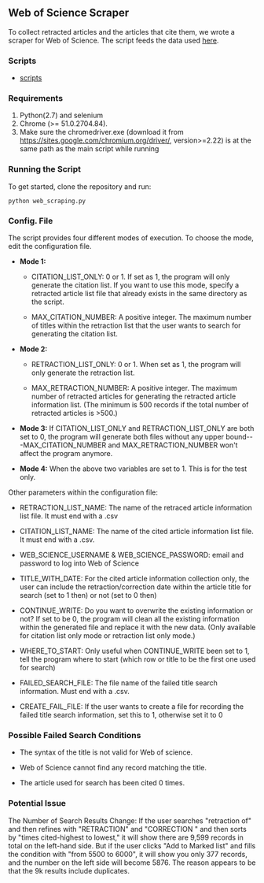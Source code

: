 ## Web of Science Scraper

To collect retracted articles and the articles that cite them, we wrote a scraper for Web of Science. The script feeds the data used [here](https://github.com/recite/propagation_of_error).

### Scripts

* [scripts](scripts/)

### Requirements

1. Python(2.7) and selenium  
2. Chrome (>= 51.0.2704.84).  
3. Make sure the chromedriver.exe (download it from https://sites.google.com/chromium.org/driver/, version>=2.22) is at the same path as the main script while running

### Running the Script

To get started, clone the repository and run: 

```
python web_scraping.py
```

### Config. File

The script provides four different modes of execution. To choose the mode, edit the configuration file.

* **Mode 1:**  
  * CITATION_LIST_ONLY: 0 or 1. If set as 1, the program will only generate the citation list. If you want to use this mode, specify a retracted article list file that already exists in the same directory as the script.
  
  * MAX_CITATION_NUMBER: A positive integer. The maximum number of titles within the retraction list that the user wants to search for generating the citation list.

* **Mode 2:**   
  * RETRACTION_LIST_ONLY: 0 or 1. When set as 1, the program will only generate the retraction list.

  * MAX_RETRACTION_NUMBER: A positive integer. The maximum number of retracted articles for generating the retracted article information list. (The minimum is 500 records if the total number of retracted articles is >500.)

* **Mode 3:** If CITATION_LIST_ONLY and RETRACTION_LIST_ONLY are both set to 0, the program will generate both files without any upper bound---MAX_CITATION_NUMBER and MAX_RETRACTION_NUMBER won't affect the program anymore.

* **Mode 4:** When the above two variables are set to 1. This is for the test only.

Other parameters within the configuration file:

* RETRACTION_LIST_NAME: The name of the retraced article information list file. It must end with a .csv

* CITATION_LIST_NAME: The name of the cited article information list file. It must end with a .csv.

* WEB_SCIENCE_USERNAME & WEB_SCIENCE_PASSWORD: email and password to log into Web of Science

* TITLE_WITH_DATE: For the cited article information collection only, the user can include the retraction/correction date within the article title for search (set to 1 then) or not (set to 0 then)

* CONTINUE_WRITE: Do you want to overwrite the existing information or not? If set to be 0, the program will clean all the existing information within the generated file and replace it with the new data. (Only available for citation list only mode or retraction list only mode.)

* WHERE_TO_START: Only useful when CONTINUE_WRITE been set to 1, tell the program where to start (which row or title to be the first one used for search)

* FAILED_SEARCH_FILE: The file name of the failed title search information. Must end with a .csv.

* CREATE_FAIL_FILE: If the user wants to create a file for recording the failed title search information, set this to 1, otherwise set it to 0 

### Possible Failed Search Conditions 

* The syntax of the title is not valid for Web of science. 

* Web of Science cannot find any record matching the title.  

* The article used for search has been cited 0 times. 

### Potential Issue 

The Number of Search Results Change: If the user searches "retraction of" and then refines with "RETRACTION" and "CORRECTION " and then sorts by "times cited-highest to lowest," it will show there are 9,599 records in total on the left-hand side. But if the user clicks "Add to Marked list" and fills the condition with "from 5500 to 6000", it will show you only 377 records, and the number on the left side will become 5876. The reason appears to be that the 9k results include duplicates.

